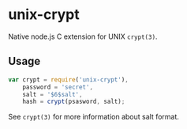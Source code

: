 unix-crypt
==========

Native node.js C extension for UNIX `crypt(3)`.

## Usage

```javascript
var crypt = require('unix-crypt'),
    password = 'secret',
    salt = '$6$salt',
    hash = crypt(psasword, salt);
```

See `crypt(3)` for more information about salt format.
